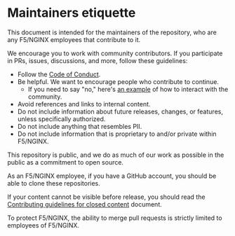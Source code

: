 # Maintainers etiquette

This document is intended for the maintainers of the repository, who are any F5/NGINX employees that contribute to it.

We encourage you to work with community contributors. If you participate in PRs, issues, discussions, and more, follow these guidelines:

- Follow the [Code of Conduct](./CODE_OF_CONDUCT.md).
- Be helpful. We want to encourage people who contribute to continue.
  - If you need to say "no," here's [an example](https://github.com/nginx/documentation/pull/307#issuecomment-2748521932) of how to interact with the community.
- Avoid references and links to internal content. 
- Do not include information about future releases, changes, or features, unless specifically authorized.
- Do not include anything that resembles PII.
- Do not include information that is proprietary to and/or private within F5/NGINX.

This repository is public, and we do as much of our work as possible in the public as a commitment to open source.

As an F5/NGINX employee, if you have a GitHub account, you should be able to clone these repositories.

If your content cannot be visible before release, you should read the [Contributing guidelines for closed content](/CLOSED_CONTRIBUTIONS.md) document.

To protect F5/NGINX, the ability to merge pull requests is strictly limited to employees of F5/NGINX.
